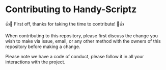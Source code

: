 # Contributing to Handy-Scriptz

:+1::tada: First off, thanks for taking the time to contribute! :tada::+1:

When contributing to this repository, please first discuss the change you wish to make via issue, email, or any other method with the owners of this repository before making a change.

Please note we have a code of conduct, please follow it in all your interactions with the project.
